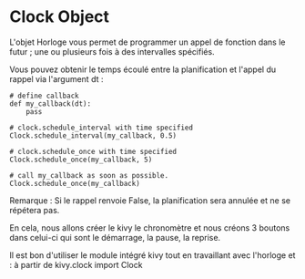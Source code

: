# Clock Object

L'objet Horloge vous permet de programmer un appel de fonction dans le futur ; une ou plusieurs fois à des intervalles spécifiés. 

Vous pouvez obtenir le temps écoulé entre la planification et l'appel du rappel via l'argument dt :

```
# define callback
def my_callback(dt):
    pass
 
# clock.schedule_interval with time specified
Clock.schedule_interval(my_callback, 0.5)
 
# clock.schedule_once with time specified
Clock.schedule_once(my_callback, 5)
 
# call my_callback as soon as possible.
Clock.schedule_once(my_callback)
```

Remarque : Si le rappel renvoie False, la planification sera annulée et ne se répétera pas. 
 

En cela, nous allons créer le kivy le chronomètre et nous créons 3 boutons dans celui-ci qui sont le démarrage, la pause, la reprise.
 

Il est bon d'utiliser le module intégré kivy tout en travaillant avec l'horloge et : 
à partir de kivy.clock import Clock
